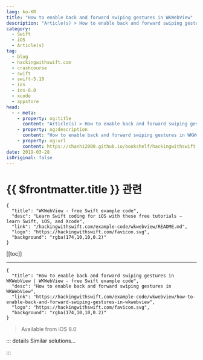 ```yaml
---
lang: ko-KR
title: "How to enable back and forward swiping gestures in WKWebView"
description: "Article(s) > How to enable back and forward swiping gestures in WKWebView"
category:
  - Swift
  - iOS
  - Article(s)
tag: 
  - blog
  - hackingwithswift.com
  - crashcourse
  - swift
  - swift-5.10
  - ios
  - ios-8.0
  - xcode
  - appstore
head:
  - - meta:
    - property: og:title
      content: "Article(s) > How to enable back and forward swiping gestures in WKWebView"
    - property: og:description
      content: "How to enable back and forward swiping gestures in WKWebView"
    - property: og:url
      content: https://chanhi2000.github.io/bookshelf/hackingwithswift.com/example-code/wkwebview/how-to-enable-back-and-forward-swiping-gestures-in-wkwebview.html
date: 2019-03-28
isOriginal: false
---
```


# {{ $frontmatter.title }} 관련

```component VPCard
{
  "title": "WKWebView - free Swift example code",
  "desc": "Learn Swift coding for iOS with these free tutorials – learn Swift, iOS, and Xcode",
  "link": "/hackingwithswift.com/example-code/wkwebview/README.md",
  "logo": "https://hackingwithswift.com/favicon.svg",
  "background": "rgba(174,10,10,0.2)"
}
```

[[toc]]

---

```component VPCard
{
  "title": "How to enable back and forward swiping gestures in WKWebView | WKWebView - free Swift example code",
  "desc": "How to enable back and forward swiping gestures in WKWebView",
  "link": "https://hackingwithswift.com/example-code/wkwebview/how-to-enable-back-and-forward-swiping-gestures-in-wkwebview",
  "logo": "https://hackingwithswift.com/favicon.svg",
  "background": "rgba(174,10,10,0.2)"
}
```

> Available from iOS 8.0

<!-- TODO: 작성 -->

<!-- 
One of the many advantages of `WKWebView` over `UIWebView` is its ability to draw on some of the native user interface of Safari. It's a long way from the `SFSafariViewController` that was introduced in iOS 9.0, but you can enable the built-in gestures that let users go back and forward by swiping left and right.

Here's the code:

```swift
webView.allowsBackForwardNavigationGestures = true
```

-->

::: details Similar solutions…

<!--
/quick-start/swiftui/all-swiftui-property-wrappers-explained-and-compared">All SwiftUI property wrappers explained and compared 
/quick-start/swiftui/swiftui-tips-and-tricks">SwiftUI tips and tricks 
/example-code/uikit/how-to-create-live-playgrounds-in-xcode">How to create live playgrounds in Xcode 
/example-code/games/how-to-create-a-random-terrain-tile-map-using-sktilemapnode-and-gkperlinnoisesource">How to create a random terrain tile map using SKTileMapNode and GKPerlinNoiseSource 
/quick-start/swiftui/how-to-use-instruments-to-profile-your-swiftui-code-and-identify-slow-layouts">How to use Instruments to profile your SwiftUI code and identify slow layouts</a>
-->

:::

